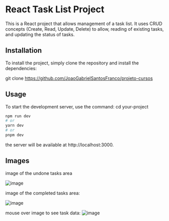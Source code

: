# React Task List Project
This is a React project that allows management of a task list. It uses CRUD concepts (Create, Read, Update, Delete) to allow, reading of existing tasks, and updating the status of tasks.

## Installation
To install the project, simply clone the repository and install the dependencies:

git clone https://github.com/JoaoGabrielSantosFranco/projeto-cursos

## Usage
To start the development server, use the command:
cd your-project
```bash
npm run dev
# or
yarn dev
# or
pnpm dev
```
the server will be available at http://localhost:3000.

## Images

image of the undone tasks area

![image](https://github.com/JoaoGabrielSantosFranco/projeto-cursos/assets/80074087/389671e8-dc03-4cdd-94ed-0bc18b80f316)

image of the completed tasks area:

![image](https://github.com/JoaoGabrielSantosFranco/projeto-cursos/assets/80074087/4da2af3e-3ef3-42d6-8901-b0dc9ccbca3a)

mouse over image to see task data:
![image](https://github.com/JoaoGabrielSantosFranco/projeto-cursos/assets/80074087/f351a286-844e-4f24-be02-c1623dc3aed7)
